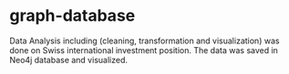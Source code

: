 # graph-database
Data Analysis including (cleaning, transformation and visualization) was done on Swiss international investment position. The data was saved in Neo4j database and visualized.
